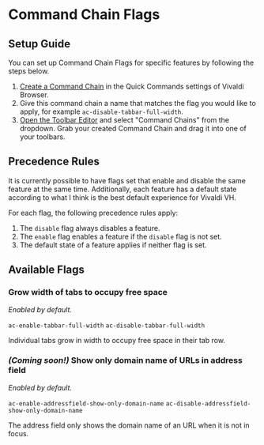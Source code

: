 # Command Chain Flags

## Setup Guide

You can set up Command Chain Flags for specific features by following the steps below.

1. [Create a Command Chain](https://help.vivaldi.com/desktop/shortcuts/command-chains/#Create_a_Command_Chain) in the Quick Commands settings of Vivaldi Browser.
2. Give this command chain a name that matches the flag you would like to apply, for example `ac-disable-tabbar-full-width`.
3. [Open the Toolbar Editor](https://help.vivaldi.com/desktop/appearance-customization/edit-toolbars/#Customize_toolbars) and select "Command Chains" from the dropdown. Grab your created Command Chain and drag it into one of your toolbars.

## Precedence Rules

It is currently possible to have flags set that enable and disable the same feature at the same time. Additionally, each feature has a default state according to what I think is the best default experience for Vivaldi VH.

For each flag, the following precedence rules apply:

1. The `disable` flag always disables a feature.
2. The `enable` flag enables a feature if the `disable` flag is not set.
3. The default state of a feature applies if neither flag is set.

## Available Flags

### Grow width of tabs to occupy free space

*Enabled by default.*

`ac-enable-tabbar-full-width`
`ac-disable-tabbar-full-width`

Individual tabs grow in width to occupy free space in their tab row.

### *(Coming soon!)* Show only domain name of URLs in address field

*Enabled by default.*

`ac-enable-addressfield-show-only-domain-name`
`ac-disable-addressfield-show-only-domain-name`

The address field only shows the domain name of an URL when it is not in focus.
